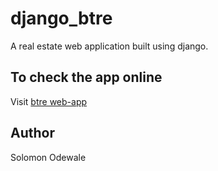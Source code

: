 # django_btre
A real estate web application built using django.

## To check the app online

Visit [btre web-app](http://104.248.211.56/)

## Author

Solomon Odewale

